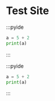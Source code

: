# Test Site

:::pyide


```python
a = 5 + 2
print(a)
```

:::

:::pyide


```python
a = 5 + 2
print(a)
```

:::